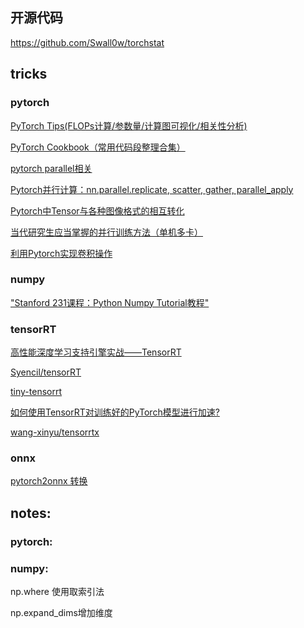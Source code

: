 ## 开源代码




https://github.com/Swall0w/torchstat

## tricks


### pytorch

[PyTorch Tips(FLOPs计算/参数量/计算图可视化/相关性分析)](https://zhuanlan.zhihu.com/p/112319391)

[PyTorch Cookbook（常用代码段整理合集）](https://zhuanlan.zhihu.com/p/59205847)


[pytorch parallel相关](https://pytorch.org/tutorials/beginner/former_torchies/parallelism_tutorial.html)

[Pytorch并行计算：nn.parallel.replicate, scatter, gather, parallel_apply](https://www.cnblogs.com/marsggbo/p/11534141.html)

[Pytorch中Tensor与各种图像格式的相互转化](https://cloud.tencent.com/developer/article/1144751)

[当代研究生应当掌握的并行训练方法（单机多卡）](https://zhuanlan.zhihu.com/p/98535650)

[利用Pytorch实现卷积操作](https://zhuanlan.zhihu.com/p/349683405)

### numpy 

["Stanford 231课程：Python Numpy Tutorial教程"](https://xuepro.github.io/2018/05/09/Python-Numpy-Tutorial/)

### tensorRT

[高性能深度学习支持引擎实战——TensorRT](https://zhuanlan.zhihu.com/p/35657027)

[Syencil/tensorRT](https://github.com/Syencil/tensorRT)

[tiny-tensorrt](https://github.com/zerollzeng/tiny-tensorrt)

[如何使用TensorRT对训练好的PyTorch模型进行加速?](https://zhuanlan.zhihu.com/p/88318324)

[wang-xinyu/tensorrtx](https://github.com/wang-xinyu/tensorrtx)

### onnx

[pytorch2onnx 转换](https://github.com/open-mmlab/mmsegmentation/blob/feefc6a9dedbef79cd0375b6b507137b4f2b934c/tools/pytorch2onnx.py)


## notes:

### pytorch:


### numpy:

np.where 使用取索引法

np.expand_dims增加维度
